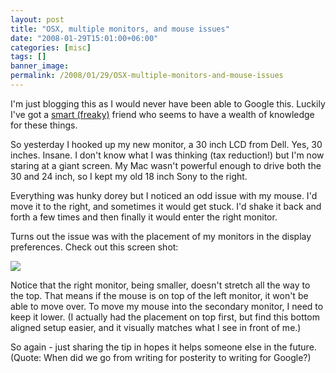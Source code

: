 ```yaml
---
layout: post
title: "OSX, multiple monitors, and mouse issues"
date: "2008-01-29T15:01:00+06:00"
categories: [misc]
tags: []
banner_image: 
permalink: /2008/01/29/OSX-multiple-monitors-and-mouse-issues
---
```


I'm just blogging this as I would never have been able to Google this. Luckily I've got a <a href="http://appliedliberally.com/blog/">smart (freaky)</a> friend who seems to have a wealth of knowledge for these things.

So yesterday I hooked up my new monitor, a 30 inch LCD from Dell. Yes, 30 inches. Insane. I don't know what I was thinking (tax reduction!) but I'm now staring at a giant screen. My Mac wasn't powerful enough to drive both the 30 and 24 inch, so I kept my old 18 inch Sony to the right. 

Everything was hunky dorey but I noticed an odd issue with my mouse. I'd move it to the right, and sometimes it would get stuck. I'd shake it back and forth a few times and then finally it would enter the right monitor.

Turns out the issue was with the placement of my monitors in the display preferences. Check out this screen shot:

<img src="https://static.raymondcamden.com/images//Picture 23.png">

Notice that the right monitor, being smaller, doesn't stretch all the way to the top. That means if the mouse is on top of the left monitor, it won't be able to move over. To move my mouse into the secondary monitor, I need to keep it lower. (I actually had the placement on top first, but find this bottom aligned setup easier, and it visually matches what I see in front of me.)

So again - just sharing the tip in hopes it helps someone else in the future. (Quote: When did we go from writing for posterity to writing for Google?)
